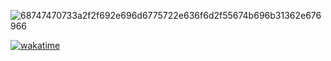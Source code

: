 ![68747470733a2f2f692e696d6775722e636f6d2f55674b696b31362e676966](https://github.com/lucmayor/lucmayor/assets/65256687/e8899da1-4a28-41f7-b5f6-b60b006bb006)

[![wakatime](https://wakatime.com/badge/user/0674a33f-b787-43e6-bb54-8e5065809cf4.svg)](https://wakatime.com/@0674a33f-b787-43e6-bb54-8e5065809cf4)
